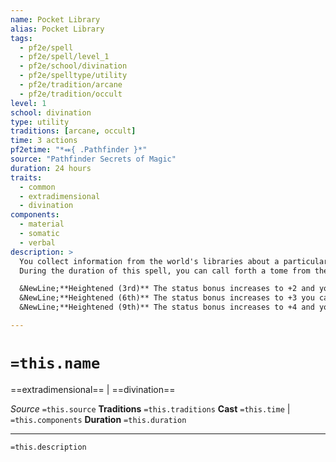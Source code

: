```yaml
---
name: Pocket Library
alias: Pocket Library
tags:
  - pf2e/spell
  - pf2e/spell/level_1
  - pf2e/school/divination
  - pf2e/spelltype/utility
  - pf2e/tradition/arcane
  - pf2e/tradition/occult
level: 1
school: divination
type: utility
traditions: [arcane, occult]
time: 3 actions
pf2etime: "*⬽{ .Pathfinder }*"
source: "Pathfinder Secrets of Magic"
duration: 24 hours
traits:
  - common
  - extradimensional
  - divination
components:
  - material
  - somatic
  - verbal
description: >
  You collect information from the world's libraries about a particular subject and store it in an extradimensional library. When you Cast this Spell, choose any skill in which you are at least trained that has the Recall Knowledge action.
  During the duration of this spell, you can call forth a tome from the extradimensional library when attempting a Recall Knowledge check using your chosen skill. This is part of the action to Recall Knowledge. You must have a hand free to do so. The tome appears in your hand, open to an appropriate page. This grants you a +1 status bonus on the Recall Knowledge check. If you roll a critical failure on this check, you get a failure instead. If the roll is successful and the subject is a creature, you gain additional information or context about the creature. Once you reference a book from your pocket library, the spell ends.

  &NewLine;**Heightened (3rd)** The status bonus increases to +2 and you can reference your pocket library twice before the spell ends.
  &NewLine;**Heightened (6th)** The status bonus increases to +3 you can reference your pocket library three times before the spell ends.
  &NewLine;**Heightened (9th)** The status bonus increases to +4 and you can reference your pocket library four times before the spell ends.

---
```

# `=this.name`
==extradimensional== | ==divination==

*Source* `=this.source`
**Traditions** `=this.traditions`
**Cast** `=this.time` | `=this.components`
**Duration** `=this.duration`

***
`=this.description`